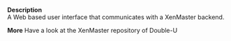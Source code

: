 **Description**  
A Web based user interface that communicates with a XenMaster backend.

**More**
Have a look at the XenMaster repository of Double-U